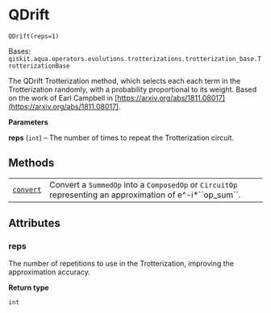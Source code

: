 # QDrift

<span id="undefined" />

`QDrift(reps=1)`

Bases: `qiskit.aqua.operators.evolutions.trotterizations.trotterization_base.TrotterizationBase`

The QDrift Trotterization method, which selects each each term in the Trotterization randomly, with a probability proportional to its weight. Based on the work of Earl Campbell in [https://arxiv.org/abs/1811.08017](https://arxiv.org/abs/1811.08017).

**Parameters**

**reps** (`int`) – The number of times to repeat the Trotterization circuit.

## Methods

|                                                                                                                                                                |                                                                                                                 |
| -------------------------------------------------------------------------------------------------------------------------------------------------------------- | --------------------------------------------------------------------------------------------------------------- |
| [`convert`](qiskit.aqua.operators.evolutions.QDrift.convert#qiskit.aqua.operators.evolutions.QDrift.convert "qiskit.aqua.operators.evolutions.QDrift.convert") | Convert a `SummedOp` into a `ComposedOp` or `CircuitOp` representing an approximation of e^-i\*\`\`op\_sum\`\`. |

## Attributes

<span id="undefined" />

### reps

The number of repetitions to use in the Trotterization, improving the approximation accuracy.

**Return type**

`int`

